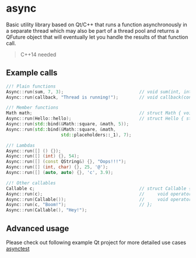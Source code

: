 # async

Basic utility library based on Qt/C++ that runs a function asynchronously in a separate thread which may also be part of a thread pool and returns a QFuture object that will eventually let you handle the results of that function call.

> C++14 needed


## Example calls

```cpp
//! Plain functions
Async::run(sum, 7, 3);                             // void sum(int, int) {}
Async::run(callback, "Thread is running!");        // void callback(const char*) {}

//! Member functions
Math math;                                         // struct Math { void square(int) {} };
Async::run(Hello::hello);                          // struct Hello { static void hello() {} };
Async::run(std::bind(&Math::square, &math, 5));
Async::run(std::bind(&Math::square, &math,
                     std::placeholders::_1), 7);

//! Lambdas
Async::run([] () {});
Async::run([] (int) {}, 54);
Async::run([] (const QString&) {}, "Oops!!!");
Async::run([] (int, char) {}, 25, '@');
Async::run([] (auto, auto) {}, 'c', 3.9);

//! Other callables
Callable c;                                        // struct Callable {
Async::run(c);                                     //     void operator()() {}
Async::run(Callable());                            //     void operator()(const char*) {}
Async::run(c, "Boom!");                            // };
Async::run(Callable(), "Hey!");
```

## Advanced usage

Please check out following example Qt project for more detailed use cases [asynctest](https://github.com/omergoktas/asynctest)
